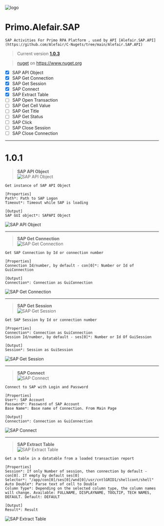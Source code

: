 ![logo](https://raw.githubusercontent.com/Alefair/C-Nugets/main/Alefair.SAP.API/Images/saplogo_nuget.png)
# Primo.Alefair.SAP

```
SAP Activities For Primo RPA Platform , used by API [Alefair.SAP.API](https://github.com/Alefair/C-Nugets/tree/main/Alefair.SAP.API)
```

>Current version **[1.0.3](https://github.com/Alefair/Primo.Alefair/blob/main/SAP/Packages/Primo.Alefair.SAP.1.0.3.nupkg)**
>

>[nuget](https://www.nuget.org/packages/Primo.Alefair.SAP/1.0.3) on https://www.nuget.org

- [x] SAP API Object
- [x] SAP Get Connection
- [x] SAP Get Session
- [x] SAP Connect
- [x] SAP Extract Table
- [ ] SAP Open Transaction
- [ ] SAP Get Cell Value
- [ ] SAP Get Title
- [ ] SAP Get Status
- [ ] SAP Click
- [ ] SAP Close Session
- [ ] SAP Close Connection

------------
# 1.0.1

> **SAP API Object**  
![SAP API Object](https://raw.githubusercontent.com/Alefair/Primo.Alefair/main/SAP/Images/SAP%20API%20Object%20Form.PNG)

```
Get instance of SAP API Object

[Properties]
Path*: Path to SAP Logon
Timeout*: Timeout while SAP is loading

[Output]
SAP GUI object*: SAPAPI Object
```
![SAP API Object](https://raw.githubusercontent.com/Alefair/Primo.Alefair/main/SAP/Images/SAP%20API%20Object%20Properties.PNG)

------------

> **SAP Get Connection**  
![SAP Get Connection](https://raw.githubusercontent.com/Alefair/Primo.Alefair/main/SAP/Images/SAP%20Get%20Connection%20Form.PNG)

```
Get SAP Connection by Id or connection number

[Properties]
Connection Id/number, by default - con[0]*: Number or Id of GuiConnection

[Output]
Connection*: Connection as GuiConnection
```
![SAP Get Connection](https://raw.githubusercontent.com/Alefair/Primo.Alefair/main/SAP/Images/SAP%20Get%20Connection%20Properties.PNG)

------------

> **SAP Get Session**  
![SAP Get Session](https://raw.githubusercontent.com/Alefair/Primo.Alefair/main/SAP/Images/SAP%20Get%20Session%20Form.PNG)

```
Get SAP Session by Id or connection number

[Properties]
Connection*: Connection as GuiConnection
Session Id/number, by default - ses[0]*: Number or Id Of GuiSession

[Output]
Session*: Session as GuiSession
```
![SAP Get Session](https://raw.githubusercontent.com/Alefair/Primo.Alefair/main/SAP/Images/SAP%20Get%20Session%20Properties.PNG)

------------

> **SAP Connect**  
![SAP Connect](https://raw.githubusercontent.com/Alefair/Primo.Alefair/main/SAP/Images/SAP%20Connect%20Form.PNG)

```
Connect to SAP with Login and Password

[Properties]
User*: SAP Account
Password*: Password of SAP Account
Base Name*: Base name of Connection. From Main Page

[Output]
Connection*: Connection as GuiConnection
```
![SAP Connect](https://raw.githubusercontent.com/Alefair/Primo.Alefair/main/SAP/Images/SAP%20Connect%20Properties.PNG)

------------

> **SAP Extract Table**  
![SAP Extract Table](https://raw.githubusercontent.com/Alefair/Primo.Alefair/main/SAP/Images/SAP%20Extract%20Table%20Form.PNG)

```
Get a table in a datatable from a loaded transaction report

[Properties]
Session*: If only Number of session, then connection by default - con[0]. If empty by default ses[0]
Selector*: "/app/con[0]/ses[0]/wnd[0]/usr/cntlGRID1/shellcont/shell"
Auto Double*: Parse text of cell to Double
Column Type*: Depending on the selected column type, the column names will change. Available: FULLNAME, DISPLAYNAME, TOOLTIP, TECH NAMES, DEFAULT. Default: DEFAULT

[Output]
Result*: Result
```
![SAP Extract Table](https://raw.githubusercontent.com/Alefair/Primo.Alefair/main/SAP/Images/SAP%20Extract%20Table%20Properties.PNG)
